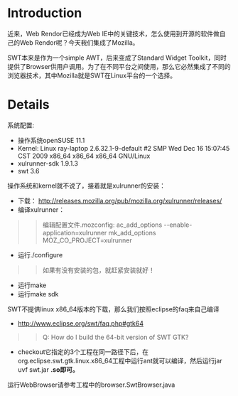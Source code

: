# Introduction #

近来，Web Rendor已经成为Web IE中的关键技术，怎么使用到开源的软件做自己的Web Rendor呢？今天我们集成了Mozilla。

SWT本来是作为一个simple AWT，后来变成了Standard Widget Toolkit，同时提供了Browser供用户调用。为了在不同平台之间使用，那么它必然集成了不同的浏览器技术，其中Mozilla就是SWT在Linux平台的一个选择。

# Details #

系统配置:
  * 操作系统openSUSE 11.1
  * Kernel: Linux ray-laptop 2.6.32.1-9-default #2 SMP Wed Dec 16 15:07:45 CST 2009 x86\_64 x86\_64 x86\_64 GNU/Linux
  * xulrunner-sdk 1.9.1.3
  * swt 3.6

操作系统和kernel就不说了，接着就是xulrunner的安装：
  * 下载：
http://releases.mozilla.org/pub/mozilla.org/xulrunner/releases/
  * 编译xulrunner：
> > 编辑配置文件.mozconfig:
> > ac\_add\_options --enable-application=xulrunner
> > mk\_add\_options MOZ\_CO\_PROJECT=xulrunner
  * 运行./configure
> > 如果有没有安装的包，就赶紧安装就好！
  * 运行make
  * 运行make sdk

SWT不提供linux x86\_64版本的下载，那么我们按照eclipse的faq来自己编译
  * http://www.eclipse.org/swt/faq.php#gtk64
> > Q: How do I build the 64-bit version of SWT GTK?
  * checkout它指定的3个工程在同一路径下后，在org.eclipse.swt.gtk.linux.x86\_64工程中运行ant就可以编译，然后运行jar uvf swt.jar **.so即可。**

运行WebBrowser请参考工程中的browser.SwtBrowser.java